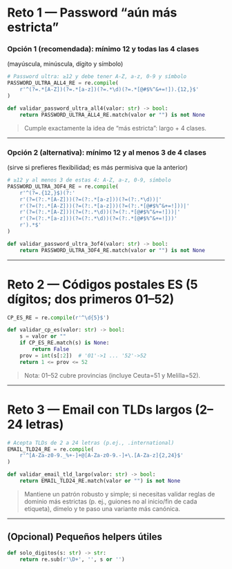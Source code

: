 # Reto 1 — Password “aún más estricta”

### Opción 1 (recomendada): **mínimo 12** y **todas las 4 clases**

(mayúscula, minúscula, dígito y símbolo)

```python
# Password ultra: ≥12 y debe tener A-Z, a-z, 0-9 y símbolo
PASSWORD_ULTRA_ALL4_RE = re.compile(
    r'^(?=.*[A-Z])(?=.*[a-z])(?=.*\d)(?=.*[@#$%^&+=!]).{12,}$'
)

def validar_password_ultra_all4(valor: str) -> bool:
    return PASSWORD_ULTRA_ALL4_RE.match(valor or "") is not None
```

> Cumple exactamente la idea de “más estricta”: largo + 4 clases.

---

### Opción 2 (alternativa): **mínimo 12** y **al menos 3 de 4 clases**

(sirve si prefieres flexibilidad; es más permisiva que la anterior)

```python
# ≥12 y al menos 3 de estas 4: A-Z, a-z, 0-9, símbolo
PASSWORD_ULTRA_3OF4_RE = re.compile(
    r'^(?=.{12,}$)(?:'
    r'(?=(?:.*[A-Z]))(?=(?:.*[a-z]))(?=(?:.*\d))|'
    r'(?=(?:.*[A-Z]))(?=(?:.*[a-z]))(?=(?:.*[@#$%^&+=!]))|'
    r'(?=(?:.*[A-Z]))(?=(?:.*\d))(?=(?:.*[@#$%^&+=!]))|'
    r'(?=(?:.*[a-z]))(?=(?:.*\d))(?=(?:.*[@#$%^&+=!]))'
    r').*$'
)

def validar_password_ultra_3of4(valor: str) -> bool:
    return PASSWORD_ULTRA_3OF4_RE.match(valor or "") is not None
```

---

# Reto 2 — Códigos postales ES (5 dígitos; dos primeros 01–52)

```python
CP_ES_RE = re.compile(r'^\d{5}$')

def validar_cp_es(valor: str) -> bool:
    s = valor or ""
    if CP_ES_RE.match(s) is None:
        return False
    prov = int(s[:2])  # '01'->1 ... '52'->52
    return 1 <= prov <= 52
```

> Nota: 01–52 cubre provincias (incluye Ceuta=51 y Melilla=52).

---

# Reto 3 — Email con TLDs largos (2–24 letras)

```python
# Acepta TLDs de 2 a 24 letras (p.ej., .international)
EMAIL_TLD24_RE = re.compile(
    r'^[A-Za-z0-9._%+-]+@[A-Za-z0-9.-]+\.[A-Za-z]{2,24}$'
)

def validar_email_tld_largo(valor: str) -> bool:
    return EMAIL_TLD24_RE.match(valor or "") is not None
```

> Mantiene un patrón robusto y simple; si necesitas validar reglas
> de dominio más estrictas (p. ej., guiones no al inicio/fin de cada
> etiqueta), dímelo y te paso una variante más canónica.

---

## (Opcional) Pequeños helpers útiles

```python
def solo_digitos(s: str) -> str:
    return re.sub(r'\D+', '', s or '')
```